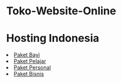 # Toko-Website-Online

<h1>Hosting Indonesia</h1>

<li><a href="https://www.niagahoster.co.id" target="_blank">Paket Bayi</a></li>
<li><a href="https://www.niagahoster.co.id" target="_blank">Paket Pelajar</a></li>
<li><a href="https://www.niagahoster.co.id" target="_blank">Paket Personal</a></li>
<li><a href="https://www.niagahoster.co.id" target="_blank">Paket Bisnis</a></li>
